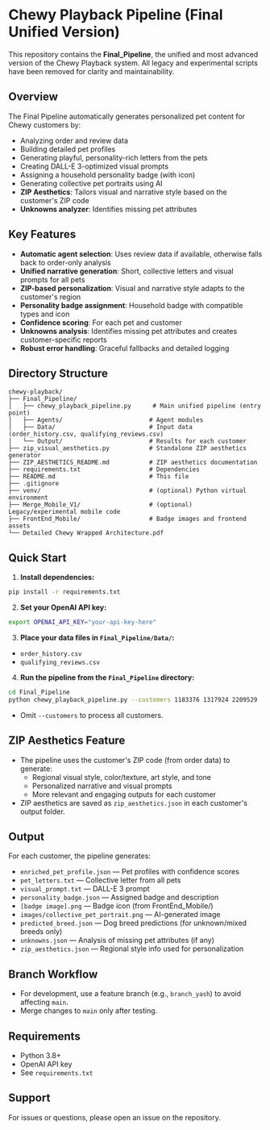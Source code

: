 # Chewy Playback Pipeline (Final Unified Version)

This repository contains the **Final_Pipeline**, the unified and most advanced version of the Chewy Playback system. All legacy and experimental scripts have been removed for clarity and maintainability.

## Overview

The Final Pipeline automatically generates personalized pet content for Chewy customers by:
- Analyzing order and review data
- Building detailed pet profiles
- Generating playful, personality-rich letters from the pets
- Creating DALL-E 3-optimized visual prompts
- Assigning a household personality badge (with icon)
- Generating collective pet portraits using AI
- **ZIP Aesthetics**: Tailors visual and narrative style based on the customer's ZIP code
- **Unknowns analyzer**: Identifies missing pet attributes

## Key Features
- **Automatic agent selection**: Uses review data if available, otherwise falls back to order-only analysis
- **Unified narrative generation**: Short, collective letters and visual prompts for all pets
- **ZIP-based personalization**: Visual and narrative style adapts to the customer's region
- **Personality badge assignment**: Household badge with compatible types and icon
- **Confidence scoring**: For each pet and customer
- **Unknowns analysis**: Identifies missing pet attributes and creates customer-specific reports
- **Robust error handling**: Graceful fallbacks and detailed logging

## Directory Structure

```
chewy-playback/
├── Final_Pipeline/
│   ├── chewy_playback_pipeline.py      # Main unified pipeline (entry point)
│   ├── Agents/                        # Agent modules
│   ├── Data/                          # Input data (order_history.csv, qualifying_reviews.csv)
│   └── Output/                        # Results for each customer
├── zip_visual_aesthetics.py           # Standalone ZIP aesthetics generator
├── ZIP_AESTHETICS_README.md           # ZIP aesthetics documentation
├── requirements.txt                   # Dependencies
├── README.md                          # This file
├── .gitignore
├── venv/                              # (optional) Python virtual environment
├── Merge_Mobile_V1/                   # (optional) Legacy/experimental mobile code
├── FrontEnd_Mobile/                   # Badge images and frontend assets
└── Detailed Chewy Wrapped Architecture.pdf
```

## Quick Start

1. **Install dependencies:**
```bash
pip install -r requirements.txt
```

2. **Set your OpenAI API key:**
```bash
export OPENAI_API_KEY="your-api-key-here"
```

3. **Place your data files in `Final_Pipeline/Data/`:**
- `order_history.csv`
- `qualifying_reviews.csv`

4. **Run the pipeline from the `Final_Pipeline` directory:**
```bash
cd Final_Pipeline
python chewy_playback_pipeline.py --customers 1183376 1317924 2209529
```
- Omit `--customers` to process all customers.

## ZIP Aesthetics Feature
- The pipeline uses the customer's ZIP code (from order data) to generate:
  - Regional visual style, color/texture, art style, and tone
  - Personalized narrative and visual prompts
  - More relevant and engaging outputs for each customer
- ZIP aesthetics are saved as `zip_aesthetics.json` in each customer's output folder.

## Output
For each customer, the pipeline generates:
- `enriched_pet_profile.json` — Pet profiles with confidence scores
- `pet_letters.txt` — Collective letter from all pets
- `visual_prompt.txt` — DALL-E 3 prompt
- `personality_badge.json` — Assigned badge and description
- `[badge image].png` — Badge icon (from FrontEnd_Mobile/)
- `images/collective_pet_portrait.png` — AI-generated image
- `predicted_breed.json` — Dog breed predictions (for unknown/mixed breeds only)
- `unknowns.json` — Analysis of missing pet attributes (if any)
- `zip_aesthetics.json` — Regional style info used for personalization

## Branch Workflow
- For development, use a feature branch (e.g., `branch_yash`) to avoid affecting `main`.
- Merge changes to `main` only after testing.

## Requirements
- Python 3.8+
- OpenAI API key
- See `requirements.txt`

## Support
For issues or questions, please open an issue on the repository.

